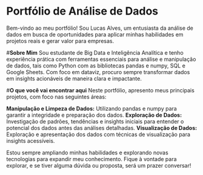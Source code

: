 # **Portfólio de Análise de Dados** 
Bem-vindo ao meu portfólio! Sou Lucas Alves, um entusiasta da análise de dados em busca de oportunidades para aplicar minhas habilidades em projetos reais e gerar valor para empresas.

#**Sobre Mim**
Sou estudante de Big Data e Inteligência Analítica e tenho experiência prática com ferramentas essenciais para análise e manipulação de dados, tais como Python com as bibliotecas pandas e numpy, SQL e Google Sheets. Com foco em dataviz, procuro sempre transformar dados em insights acionáveis de maneira clara e impactante.

#**O que você vai encontrar aqui**
Neste portfólio, apresento meus principais projetos, com foco nas seguintes áreas:

**Manipulação e Limpeza de Dados:** Utilizando pandas e numpy para garantir a integridade e preparação dos dados.
**Exploração de Dados:** Investigação de padrões, tendências e insights iniciais para entender o potencial dos dados antes das análises detalhadas.
**Visualização de Dados:** Exploração e apresentação dos dados com técnicas de visualização para insights acessíveis.

Estou sempre ampliando minhas habilidades e explorando novas tecnologias para expandir meu conhecimento. Fique à vontade para explorar, e se tiver alguma dúvida ou proposta, será um prazer conversar!
